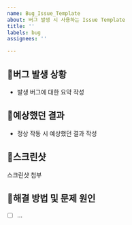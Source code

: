 ```yaml
---
name: Bug_Issue_Template
about: 버그 발생 시 사용하는 Issue Template
title: ''
labels: bug
assignees: ''

---
```


## 🚩버그 발생 상황
- 발생 버그에 대한 요약 작성
## 🚩예상했던 결과
- 정상 작동 시 예상했던 결과 작성
## 🚩스크린샷
스크린샷 첨부
## 🚩해결 방법 및 문제 원인
- [ ] ...
